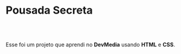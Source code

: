 <h1> Pousada Secreta </h1>
<br>
<br>
<p>Esse foi um projeto que aprendi no <b>DevMedia</b> usando <b>HTML</b> e <b>CSS</b>.</p>
